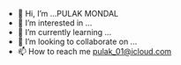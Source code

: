 - 👋 Hi, I’m ...PULAK MONDAL
- 👀 I’m interested in ...
- 🌱 I’m currently learning ...
- 💞️ I’m looking to collaborate on ...
- 📫 How to reach me pulak_01@icloud.com

<!---
pulaK-01/pulaK-01 is a ✨ special ✨ repository because its `README.md` (this file) appears on your GitHub profile.
You can click the Preview link to take a look at your changes.
--->
